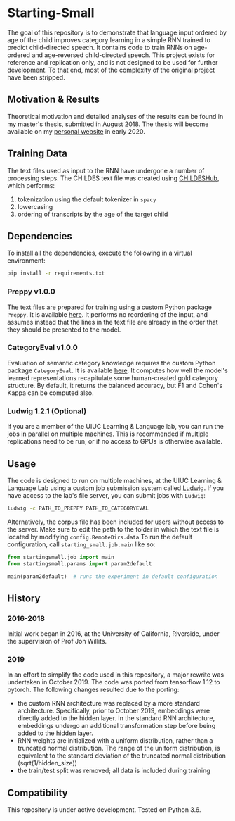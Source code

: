 # Starting-Small

The goal of this repository is to demonstrate that language input ordered by age of the child improves category learning in a simple RNN trained to predict child-directed speech.
It contains code to train RNNs on age-ordered and age-reversed child-directed speech.
This project exists for reference and replication only, and is not designed to be used for further development.
To that end, most of the complexity of the original project have been stripped.  

## Motivation & Results

Theoretical motivation and detailed analyses of the results can be found in my master's thesis, submitted in August 2018.
The thesis will become available on my [personal website](http://philhhuebner.com) in early 2020.

## Training Data

The text files used as input to the RNN have undergone a number of processing steps.
The CHILDES text file was created using [CHILDESHub](https://github.com/phueb/CHILDESHub), which performs:

1) tokenization using the default tokenizer in `spacy`
2) lowercasing
3) ordering of transcripts by the age of the target child

## Dependencies

To install all the dependencies, execute the following in a virtual environment: 

```bash
pip install -r requirements.txt
```

### Preppy v1.0.0

The text files are prepared for training using a custom Python package `Preppy`.
It is available [here](https://github.com/phueb/Preppy).
It performs no reordering of the input, and assumes instead that the lines in the text file are already in the order that they should be presented to the model.

### CategoryEval v1.0.0

Evaluation of semantic category knowledge requires the custom Python package `CategoryEval`.
It is available [here](https://github.com/phueb/CategoryEval).
It computes how well the model's learned representations recapitulate some human-created gold category structure.
By default, it returns the balanced accuracy, but F1 and Cohen's Kappa can be computed also.

### Ludwig 1.2.1 (Optional)

If you are a member of the UIUC Learning & Language lab, you can run the jobs in parallel on multiple machines.
This is recommended if multiple replications need to be run, or if no access to GPUs is otherwise available.

## Usage

The code is designed to run on multiple machines, at the UIUC Learning & Language Lab using a custom job submission system called [Ludwig](https://github.com/phueb/Ludwig).
If you have access to the lab's file server, you can submit jobs with `Ludwig`:

```bash
ludwig -c PATH_TO_PREPPY PATH_TO_CATEGORYEVAL
```

Alternatively, the corpus file has been included for users without access to the server.
Make sure to edit the path to the folder in which the text file is located by modifying `config.RemoteDirs.data`
To run the default configuration, call `starting_small.job.main` like so:

```python
from startingsmall.job import main
from startingsmall.params import param2default

main(param2default)  # runs the experiment in default configuration
```

## History

### 2016-2018
Initial work began in 2016, at the University of California, Riverside, under the supervision of Prof Jon Willits.

### 2019
In an effort to simplify the code used in this repository, a major rewrite was undertaken in October 2019.
The code was ported from tensorflow 1.12 to pytorch.
The following changes resulted due to the porting:
* the custom RNN architecture was replaced by a more standard architecture. 
Specifically, prior to October 2019, embeddings were directly added to the hidden layer.
In the standard RNN architecture, embeddings undergo an additional transformation step before being added to the hidden layer.
* RNN weights are initialized with a uniform distribution, rather than a truncated normal distribution. 
The range of the uniform distribution, is equivalent to the standard deviation of the truncated normal distribution (sqrt(1/hidden_size))
* the train/test split was removed; all data is included during training
 

## Compatibility

This repository is under active development. 
Tested on Python 3.6.

